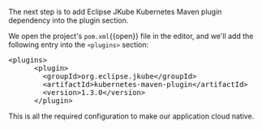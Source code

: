 The next step is to add Eclipse JKube Kubernetes Maven plugin dependency into the plugin section.

We open the project's `pom.xml`{{open}} file in the editor, and we'll add the following entry into the `<plugins>` section:

<pre class="file" data-filename="pom.xml" data-target="insert" data-marker="&lt;plugins&gt;">
&lt;plugins&gt;
      &lt;plugin&gt;
        &lt;groupId&gt;org.eclipse.jkube&lt;/groupId&gt;
        &lt;artifactId&gt;kubernetes-maven-plugin&lt;/artifactId&gt;
        &lt;version&gt;1.3.0&lt;/version&gt;
      &lt;/plugin&gt;
</pre>

This is all the required configuration to make our application cloud native.
